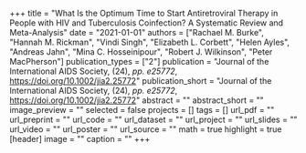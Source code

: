 +++
title = "What Is the Optimum Time to Start Antiretroviral Therapy in People with HIV and Tuberculosis Coinfection? A Systematic Review and Meta-Analysis"
date = "2021-01-01"
authors = ["Rachael M. Burke", "Hannah M. Rickman", "Vindi Singh", "Elizabeth L. Corbett", "Helen Ayles", "Andreas Jahn", "Mina C. Hosseinipour", "Robert J. Wilkinson", "Peter MacPherson"]
publication_types = ["2"]
publication = "Journal of the International AIDS Society, (24), _pp. e25772_, https://doi.org/10.1002/jia2.25772"
publication_short = "Journal of the International AIDS Society, (24), _pp. e25772_, https://doi.org/10.1002/jia2.25772"
abstract = ""
abstract_short = ""
image_preview = ""
selected = false
projects = []
tags = []
url_pdf = ""
url_preprint = ""
url_code = ""
url_dataset = ""
url_project = ""
url_slides = ""
url_video = ""
url_poster = ""
url_source = ""
math = true
highlight = true
[header]
image = ""
caption = ""
+++
